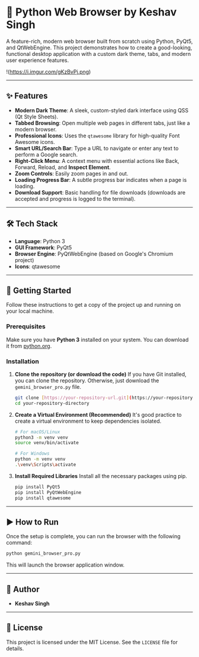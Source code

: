 # 🐍 Python Web Browser by Keshav Singh

A feature-rich, modern web browser built from scratch using Python, PyQt5, and QtWebEngine. This project demonstrates how to create a good-looking, functional desktop application with a custom dark theme, tabs, and modern user experience features.

!(https://i.imgur.com/gKzBvPj.png)

---

## ✨ Features

* **Modern Dark Theme**: A sleek, custom-styled dark interface using QSS (Qt Style Sheets).
* **Tabbed Browsing**: Open multiple web pages in different tabs, just like a modern browser.
* **Professional Icons**: Uses the `qtawesome` library for high-quality Font Awesome icons.
* **Smart URL/Search Bar**: Type a URL to navigate or enter any text to perform a Google search.
* **Right-Click Menu**: A context menu with essential actions like Back, Forward, Reload, and **Inspect Element**.
* **Zoom Controls**: Easily zoom pages in and out.
* **Loading Progress Bar**: A subtle progress bar indicates when a page is loading.
* **Download Support**: Basic handling for file downloads (downloads are accepted and progress is logged to the terminal).

---

## 🛠️ Tech Stack

* **Language**: Python 3
* **GUI Framework**: PyQt5
* **Browser Engine**: PyQtWebEngine (based on Google's Chromium project)
* **Icons**: qtawesome

---

## 🚀 Getting Started

Follow these instructions to get a copy of the project up and running on your local machine.

### Prerequisites

Make sure you have **Python 3** installed on your system. You can download it from [python.org](https://www.python.org/downloads/).

### Installation

1.  **Clone the repository (or download the code)**
    If you have Git installed, you can clone the repository. Otherwise, just download the `gemini_browser_pro.py` file.
    ```sh
    git clone [https://your-repository-url.git](https://your-repository-url.git)
    cd your-repository-directory
    ```

2.  **Create a Virtual Environment (Recommended)**
    It's good practice to create a virtual environment to keep dependencies isolated.
    ```sh
    # For macOS/Linux
    python3 -m venv venv
    source venv/bin/activate

    # For Windows
    python -m venv venv
    .\venv\Scripts\activate
    ```

3.  **Install Required Libraries**
    Install all the necessary packages using pip.
    ```sh
    pip install PyQt5
    pip install PyQtWebEngine
    pip install qtawesome
    ```

---

## ▶️ How to Run

Once the setup is complete, you can run the browser with the following command:

```sh
python gemini_browser_pro.py
```
This will launch the browser application window.

---

## 👤 Author

* **Keshav Singh**

---

## 📄 License

This project is licensed under the MIT License. See the `LICENSE` file for details.